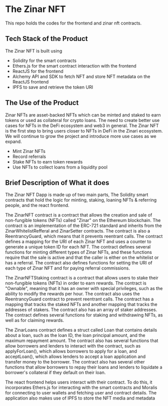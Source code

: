# The Zinar NFT
This repo holds the codes for the frontend and zinar nft contracts.

## Tech Stack of the Product
The Zinar NFT is built using 
- Solidity for the smart contracts
- Ethers.js for the smart contract interaction with the frontend
- ReactJS for the frontend 
- Alchemy API and SDK to fetch NFT and store NFT metadata on the ReactJS frontend 
- IPFS to save and retrieve the token URI 

## The Use of the Product
Zinar NFTs are asset-backed NFTs which can be minted and staked to earn tokens or used as collateral for crypto loans.
The need to create better use cases for NFTs in the DeFi ecosystem and web3 in general. The Zinar NFT is the first step to bring users closer to NFTs in DeFi in the Zinari ecosystem. We will continue to grow the project and introduce more use cases as we expand.

- Mint Zinar NFTs
- Record referrals
- Stake NFTs to earn token rewards
- Use NFTs to collect loans from a liquidity pool

## Brief Description of What it does 
The Zinar NFT Dapp is made up of two main parts, The Solidity smart contracts that hold the logic for minting, staking, loaning NFTs & referring people, and the react frontend.

The ZinarNFT contract is a contract that allows the creation and sale of non-fungible tokens (NFTs) called "Zinar" on the Ethereum blockchain. The contract is an implementation of the ERC-721 standard and inherits from the ZinarWhitelistRefferal and ZinarSetter contracts. The contract is also a ReentrancyGuard, which means that it prevents reentrant calls. The contract defines a mapping for the URI of each Zinar NFT and uses a counter to generate a unique token ID for each NFT. The contract defines several functions for minting different types of Zinar NFTs, and these functions require that the sale is active and that the caller is either on the whitelist or has a referral. The contract also defines functions for setting the URI of each type of Zinar NFT and for paying referral commissions.

The ZinarNFTStaking contract is a contract that allows users to stake their non-fungible tokens (NFTs) in order to earn rewards. The contract is "Ownable", meaning that it has an owner with special privileges, such as the ability to modify the rewards per hour. The contract also uses the ReentrancyGuard contract to prevent reentrant calls. The contract has a mapping that tracks the staked NFTs and another mapping that tracks the addresses of stakers. The contract also has an array of staker addresses. The contract defines several functions for staking and withdrawing NFTs, as well as for claiming rewards.

The ZinarLoans contract defines a struct called Loan that contains details about a loan, such as the loan ID, the loan principal amount, and the maximum repayment amount. The contract also has several functions that allow borrowers and lenders to interact with the contract, such as applyForLoan(), which allows borrowers to apply for a loan, and acceptLoan(), which allows lenders to accept a loan application and transfer money to the borrower. The contract also has several other functions that allow borrowers to repay their loans and lenders to liquidate a borrower's collateral if they default on their loan.

The react frontend helps users interact with their contract. To do this, it incorporates Ethers.js for interacting with the smart contracts and Moralis for connecting to user wallets and fetching user and contract details. The application also makes use of IPFS to store the NFT media and metadata

